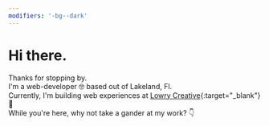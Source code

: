 ```yaml
---
modifiers: '-bg--dark'
---
```


# Hi there.

Thanks for stopping by.<br/>
I'm a web-developer :nerd_face: based out of Lakeland, Fl.<br/>
Currently, I'm building web experiences at [Lowry Creative](https://lowrycreative.com){:target="_blank"} :office:<br/>
While you're here, why not take a gander at my work? :point_down: